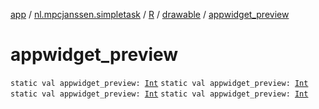 [app](../../../index.md) / [nl.mpcjanssen.simpletask](../../index.md) / [R](../index.md) / [drawable](index.md) / [appwidget_preview](.)

# appwidget_preview

`static val appwidget_preview: `[`Int`](https://kotlinlang.org/api/latest/jvm/stdlib/kotlin/-int/index.html)
`static val appwidget_preview: `[`Int`](https://kotlinlang.org/api/latest/jvm/stdlib/kotlin/-int/index.html)
`static val appwidget_preview: `[`Int`](https://kotlinlang.org/api/latest/jvm/stdlib/kotlin/-int/index.html)
`static val appwidget_preview: `[`Int`](https://kotlinlang.org/api/latest/jvm/stdlib/kotlin/-int/index.html)